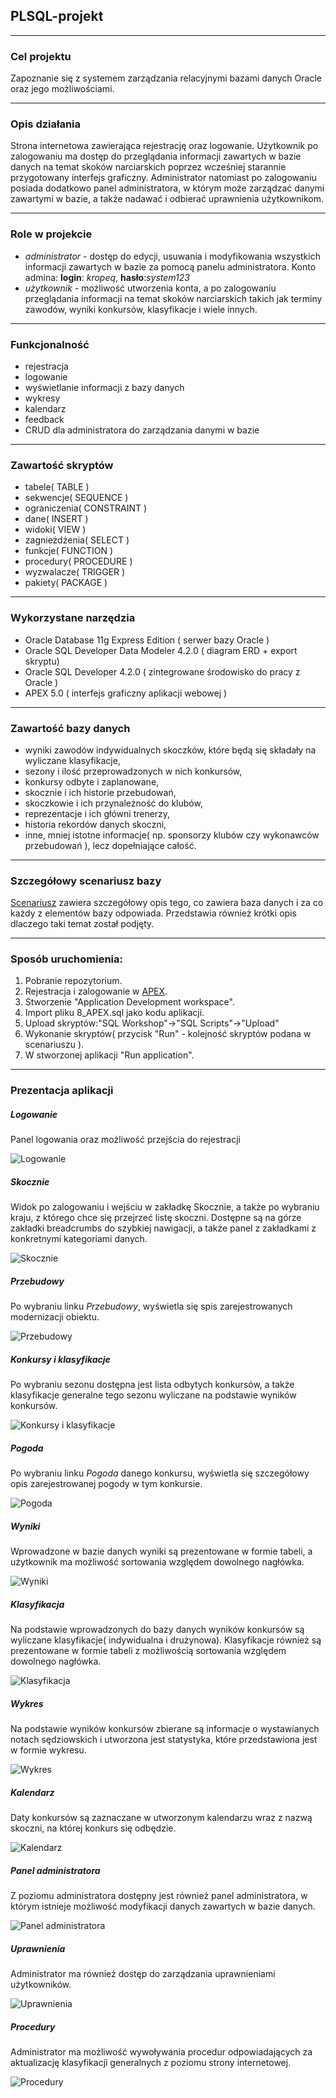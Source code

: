## PLSQL-projekt
----
### Cel projektu

Zapoznanie się z systemem zarządzania relacyjnymi bazami danych Oracle oraz jego możliwościami.

----
### Opis działania

Strona internetowa zawierająca rejestrację oraz logowanie. Użytkownik po zalogowaniu ma dostęp do przeglądania informacji zawartych w bazie danych na temat skoków narciarskich poprzez wcześniej starannie przygotowany interfejs graficzny. Administrator natomiast po zalogowaniu posiada dodatkowo panel administratora, w którym może zarządzać danymi zawartymi w bazie, a także nadawać i odbierać uprawnienia użytkownikom.

---
### Role w projekcie

* _administrator_ - dostęp do edycji, usuwania i modyfikowania wszystkich informacji zawartych w bazie za pomocą panelu administratora. Konto admina: __login__: _kropeq_, __hasło__:_system123_
* _użytkownik_ - możliwość utworzenia konta, a po zalogowaniu przeglądania informacji na temat skoków narciarskich takich jak terminy zawodów, wyniki konkursów, klasyfikacje i wiele innych.

---
### Funkcjonalność

* rejestracja
* logowanie
* wyświetlanie informacji z bazy danych
* wykresy
* kalendarz
* feedback
* CRUD dla administratora do zarządzania danymi w bazie

---
### Zawartość skryptów

* tabele( TABLE )
* sekwencje( SEQUENCE )
* ograniczenia( CONSTRAINT )
* dane( INSERT )
* widoki( VIEW )
* zagnieżdżenia( SELECT )
* funkcje( FUNCTION )
* procedury( PROCEDURE )
* wyzwalacze( TRIGGER )
* pakiety( PACKAGE )

----
### Wykorzystane narzędzia

* Oracle Database 11g Express Edition ( serwer bazy Oracle )
* Oracle SQL Developer Data Modeler 4.2.0 ( diagram ERD + export skryptu)
* Oracle SQL Developer 4.2.0 ( zintegrowane środowisko do pracy z Oracle )
* APEX 5.0 ( interfejs graficzny aplikacji webowej )

----
### Zawartość bazy danych

- wyniki zawodów indywidualnych skoczków, które będą się składały na wyliczane klasyfikacje,
- sezony i ilość przeprowadzonych w nich konkursów,
- konkursy odbyte i zaplanowane,
- skocznie i ich historie przebudowań,
- skoczkowie i ich przynależność do klubów,
- reprezentacje i ich główni trenerzy,
- historia rekordów danych skoczni,
- inne, mniej istotne informacje( np. sponsorzy klubów czy wykonawców przebudowań ), lecz dopełniające całość.

----
### Szczegółowy scenariusz bazy

[Scenariusz](https://github.com/kropeq/PLSQL-projekt/blob/master/1_scenariusz.pdf) zawiera szczegółowy opis tego, co zawiera baza danych i za co każdy z elementów bazy odpowiada. Przedstawia również krótki opis dlaczego taki temat został podjęty.

---
### Sposób uruchomienia:

1. Pobranie repozytorium.
2. Rejestracja i zalogowanie w [APEX](https://apex.oracle.com/en/).
3. Stworzenie "Application Development workspace".
4. Import pliku 8_APEX.sql jako kodu aplikacji.
5. Upload skryptów:"SQL Workshop"->"SQL Scripts"->"Upload"
6. Wykonanie skryptów( przycisk "Run" - kolejność skryptów podana w scenariuszu ).
7. W stworzonej aplikacji "Run application".

---
### Prezentacja aplikacji

##### Logowanie
Panel logowania oraz możliwość przejścia do rejestracji

![Logowanie](https://github.com/kropeq/PLSQL-projekt/blob/master/screens/logowanie.png)

##### Skocznie
Widok po zalogowaniu i wejściu w zakładkę Skocznie, a także po wybraniu kraju, z którego chce się przejrzeć listę skoczni. Dostępne są na górze zakładki breadcrumbs do szybkiej nawigacji, a także panel z zakładkami z konkretnymi kategoriami danych.

![Skocznie](https://github.com/kropeq/PLSQL-projekt/blob/master/screens/rekordy_skoczni.png)

##### Przebudowy
Po wybraniu linku _Przebudowy_, wyświetla się spis zarejestrowanych modernizacji obiektu.

![Przebudowy](https://github.com/kropeq/PLSQL-projekt/blob/master/screens/przebudowy_skoczni.png)

##### Konkursy i klasyfikacje
Po wybraniu sezonu dostępna jest lista odbytych konkursów, a także klasyfikacje generalne tego sezonu wyliczane na podstawie wyników konkursów.

![Konkursy i klasyfikacje](https://github.com/kropeq/PLSQL-projekt/blob/master/screens/konkursy_i_klasyfikacje.png)

##### Pogoda
Po wybraniu linku _Pogoda_ danego konkursu, wyświetla się szczegółowy opis zarejestrowanej pogody w tym konkursie.

![Pogoda](https://github.com/kropeq/PLSQL-projekt/blob/master/screens/pogoda.png)

##### Wyniki
Wprowadzone w bazie danych wyniki są prezentowane w formie tabeli, a użytkownik ma możliwość sortowania względem dowolnego nagłówka.

![Wyniki](https://github.com/kropeq/PLSQL-projekt/blob/master/screens/wyniki_konkursu.png)

##### Klasyfikacja
Na podstawie wprowadzonych do bazy danych wyników konkursów są wyliczane klasyfikacje( indywidualna i drużynowa). Klasyfikacje również są prezentowane w formie tabeli z możliwością sortowania względem dowolnego nagłówka.

![Klasyfikacja](https://github.com/kropeq/PLSQL-projekt/blob/master/screens/klasyfikacja_indywidualna.png)

##### Wykres
Na podstawie wyników konkursów zbierane są informacje o wystawianych notach sędziowskich i utworzona jest statystyka, które przedstawiona jest w formie wykresu.

![Wykres](https://github.com/kropeq/PLSQL-projekt/blob/master/screens/statystyka_wystawianych_not.png)

##### Kalendarz
Daty konkursów są zaznaczane w utworzonym kalendarzu wraz z nazwą skoczni, na której konkurs się odbędzie.

![Kalendarz](https://github.com/kropeq/PLSQL-projekt/blob/master/screens/kalendarz_zawodow.png)

##### Panel administratora
Z poziomu administratora dostępny jest również panel administratora, w którym istnieje możliwość modyfikacji danych zawartych w bazie danych.

![Panel administratora](https://github.com/kropeq/PLSQL-projekt/blob/master/screens/edycja_wynikow_konkursu.png)

##### Uprawnienia
Administrator ma również dostęp do zarządzania uprawnieniami użytkowników.

![Uprawnienia](https://github.com/kropeq/PLSQL-projekt/blob/master/screens/zmiana_uprawnien_uzytkownikow.png)

##### Procedury
Administrator ma możliwość wywoływania procedur odpowiadających za aktualizację klasyfikacji generalnych z poziomu strony internetowej.

![Procedury](https://github.com/kropeq/PLSQL-projekt/blob/master/screens/wywolanie_procedury_z_poziomu_strony.png)

